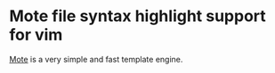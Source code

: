 Mote file syntax highlight support for vim
==========================================

[Mote][1] is a very simple and fast template engine.

[1]:https://github.com/soveran/mote
